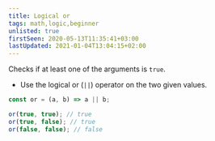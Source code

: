 ```yaml
---
title: Logical or
tags: math,logic,beginner
unlisted: true
firstSeen: 2020-05-13T11:35:41+03:00
lastUpdated: 2021-01-04T13:04:15+02:00
---
```


Checks if at least one of the arguments is `true`.

- Use the logical or (`||`) operator on the two given values.

```js
const or = (a, b) => a || b;
```

```js
or(true, true); // true
or(true, false); // true
or(false, false); // false
```
